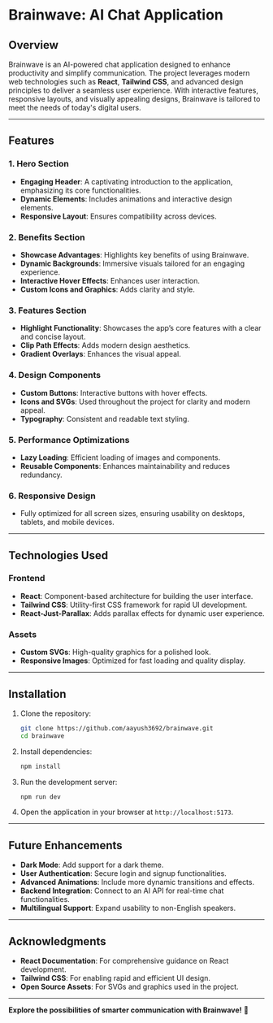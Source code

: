 # Brainwave: AI Chat Application

## Overview
Brainwave is an AI-powered chat application designed to enhance productivity and simplify communication. The project leverages modern web technologies such as **React**, **Tailwind CSS**, and advanced design principles to deliver a seamless user experience. With interactive features, responsive layouts, and visually appealing designs, Brainwave is tailored to meet the needs of today's digital users.

---

## Features

### 1. **Hero Section**
- **Engaging Header**: A captivating introduction to the application, emphasizing its core functionalities.
- **Dynamic Elements**: Includes animations and interactive design elements.
- **Responsive Layout**: Ensures compatibility across devices.

### 2. **Benefits Section**
- **Showcase Advantages**: Highlights key benefits of using Brainwave.
- **Dynamic Backgrounds**: Immersive visuals tailored for an engaging experience.
- **Interactive Hover Effects**: Enhances user interaction.
- **Custom Icons and Graphics**: Adds clarity and style.

### 3. **Features Section**
- **Highlight Functionality**: Showcases the app’s core features with a clear and concise layout.
- **Clip Path Effects**: Adds modern design aesthetics.
- **Gradient Overlays**: Enhances the visual appeal.

### 4. **Design Components**
- **Custom Buttons**: Interactive buttons with hover effects.
- **Icons and SVGs**: Used throughout the project for clarity and modern appeal.
- **Typography**: Consistent and readable text styling.

### 5. **Performance Optimizations**
- **Lazy Loading**: Efficient loading of images and components.
- **Reusable Components**: Enhances maintainability and reduces redundancy.

### 6. **Responsive Design**
- Fully optimized for all screen sizes, ensuring usability on desktops, tablets, and mobile devices.

---

## Technologies Used

### Frontend
- **React**: Component-based architecture for building the user interface.
- **Tailwind CSS**: Utility-first CSS framework for rapid UI development.
- **React-Just-Parallax**: Adds parallax effects for dynamic user experience.

### Assets
- **Custom SVGs**: High-quality graphics for a polished look.
- **Responsive Images**: Optimized for fast loading and quality display.

---

## Installation

1. Clone the repository:
   ```bash
   git clone https://github.com/aayush3692/brainwave.git
   cd brainwave
   ```

2. Install dependencies:
   ```bash
   npm install
   ```

3. Run the development server:
   ```bash
   npm run dev
   ```

4. Open the application in your browser at `http://localhost:5173`.

---

## Future Enhancements
- **Dark Mode**: Add support for a dark theme.
- **User Authentication**: Secure login and signup functionalities.
- **Advanced Animations**: Include more dynamic transitions and effects.
- **Backend Integration**: Connect to an AI API for real-time chat functionalities.
- **Multilingual Support**: Expand usability to non-English speakers.

---

## Acknowledgments
- **React Documentation**: For comprehensive guidance on React development.
- **Tailwind CSS**: For enabling rapid and efficient UI design.
- **Open Source Assets**: For SVGs and graphics used in the project.

---

**Explore the possibilities of smarter communication with Brainwave!** 🚀

